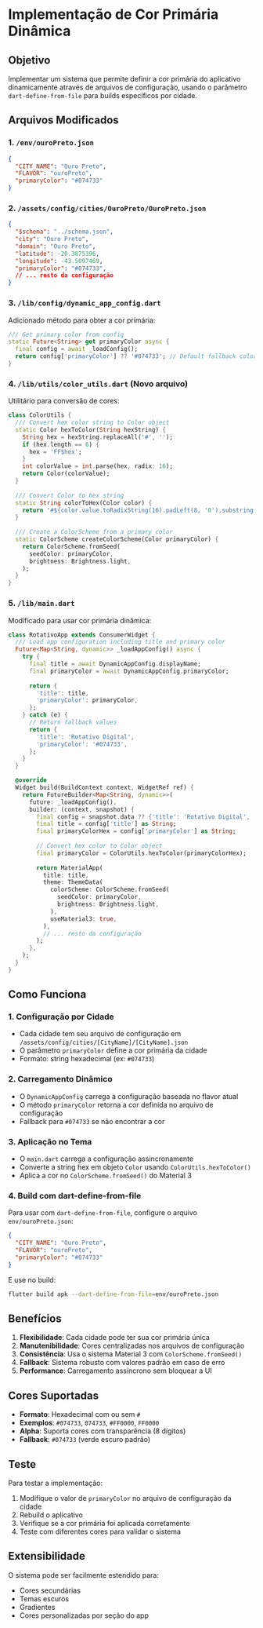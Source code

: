 # Implementação de Cor Primária Dinâmica

## Objetivo

Implementar um sistema que permite definir a cor primária do aplicativo dinamicamente através de arquivos de configuração, usando o parâmetro `dart-define-from-file` para builds específicos por cidade.

## Arquivos Modificados

### 1. `/env/ouroPreto.json`
```json
{
  "CITY_NAME": "Ouro Preto",
  "FLAVOR": "ouroPreto",
  "primaryColor": "#074733"
}
```

### 2. `/assets/config/cities/OuroPreto/OuroPreto.json`
```json
{
  "$schema": "../schema.json",
  "city": "Ouro Preto",
  "domain": "Ouro Preto",
  "latitude": -20.3875396,
  "longitude": -43.5097469,
  "primaryColor": "#074733",
  // ... resto da configuração
}
```

### 3. `/lib/config/dynamic_app_config.dart`
Adicionado método para obter a cor primária:
```dart
/// Get primary color from config
static Future<String> get primaryColor async {
  final config = await _loadConfig();
  return config['primaryColor'] ?? '#074733'; // Default fallback color
}
```

### 4. `/lib/utils/color_utils.dart` (Novo arquivo)
Utilitário para conversão de cores:
```dart
class ColorUtils {
  /// Convert hex color string to Color object
  static Color hexToColor(String hexString) {
    String hex = hexString.replaceAll('#', '');
    if (hex.length == 6) {
      hex = 'FF$hex';
    }
    int colorValue = int.parse(hex, radix: 16);
    return Color(colorValue);
  }
  
  /// Convert Color to hex string
  static String colorToHex(Color color) {
    return '#${color.value.toRadixString(16).padLeft(8, '0').substring(2)}';
  }
  
  /// Create a ColorScheme from a primary color
  static ColorScheme createColorScheme(Color primaryColor) {
    return ColorScheme.fromSeed(
      seedColor: primaryColor,
      brightness: Brightness.light,
    );
  }
}
```

### 5. `/lib/main.dart`
Modificado para usar cor primária dinâmica:
```dart
class RotativoApp extends ConsumerWidget {
  /// Load app configuration including title and primary color
  Future<Map<String, dynamic>> _loadAppConfig() async {
    try {
      final title = await DynamicAppConfig.displayName;
      final primaryColor = await DynamicAppConfig.primaryColor;
      
      return {
        'title': title,
        'primaryColor': primaryColor,
      };
    } catch (e) {
      // Return fallback values
      return {
        'title': 'Rotativo Digital',
        'primaryColor': '#074733',
      };
    }
  }

  @override
  Widget build(BuildContext context, WidgetRef ref) {
    return FutureBuilder<Map<String, dynamic>>(
      future: _loadAppConfig(),
      builder: (context, snapshot) {
        final config = snapshot.data ?? {'title': 'Rotativo Digital', 'primaryColor': '#074733'};
        final title = config['title'] as String;
        final primaryColorHex = config['primaryColor'] as String;
        
        // Convert hex color to Color object
        final primaryColor = ColorUtils.hexToColor(primaryColorHex);
        
        return MaterialApp(
          title: title,
          theme: ThemeData(
            colorScheme: ColorScheme.fromSeed(
              seedColor: primaryColor,
              brightness: Brightness.light,
            ),
            useMaterial3: true,
          ),
          // ... resto da configuração
        );
      },
    );
  }
}
```

## Como Funciona

### 1. **Configuração por Cidade**
- Cada cidade tem seu arquivo de configuração em `/assets/config/cities/[CityName]/[CityName].json`
- O parâmetro `primaryColor` define a cor primária da cidade
- Formato: string hexadecimal (ex: `#074733`)

### 2. **Carregamento Dinâmico**
- O `DynamicAppConfig` carrega a configuração baseada no flavor atual
- O método `primaryColor` retorna a cor definida no arquivo de configuração
- Fallback para `#074733` se não encontrar a cor

### 3. **Aplicação no Tema**
- O `main.dart` carrega a configuração assincronamente
- Converte a string hex em objeto `Color` usando `ColorUtils.hexToColor()`
- Aplica a cor no `ColorScheme.fromSeed()` do Material 3

### 4. **Build com dart-define-from-file**
Para usar com `dart-define-from-file`, configure o arquivo `env/ouroPreto.json`:
```json
{
  "CITY_NAME": "Ouro Preto",
  "FLAVOR": "ouroPreto",
  "primaryColor": "#074733"
}
```

E use no build:
```bash
flutter build apk --dart-define-from-file=env/ouroPreto.json
```

## Benefícios

1. **Flexibilidade**: Cada cidade pode ter sua cor primária única
2. **Manutenibilidade**: Cores centralizadas nos arquivos de configuração
3. **Consistência**: Usa o sistema Material 3 com `ColorScheme.fromSeed()`
4. **Fallback**: Sistema robusto com valores padrão em caso de erro
5. **Performance**: Carregamento assíncrono sem bloquear a UI

## Cores Suportadas

- **Formato**: Hexadecimal com ou sem `#`
- **Exemplos**: `#074733`, `074733`, `#FF0000`, `FF0000`
- **Alpha**: Suporta cores com transparência (8 dígitos)
- **Fallback**: `#074733` (verde escuro padrão)

## Teste

Para testar a implementação:

1. Modifique o valor de `primaryColor` no arquivo de configuração da cidade
2. Rebuild o aplicativo
3. Verifique se a cor primária foi aplicada corretamente
4. Teste com diferentes cores para validar o sistema

## Extensibilidade

O sistema pode ser facilmente estendido para:
- Cores secundárias
- Temas escuros
- Gradientes
- Cores personalizadas por seção do app
